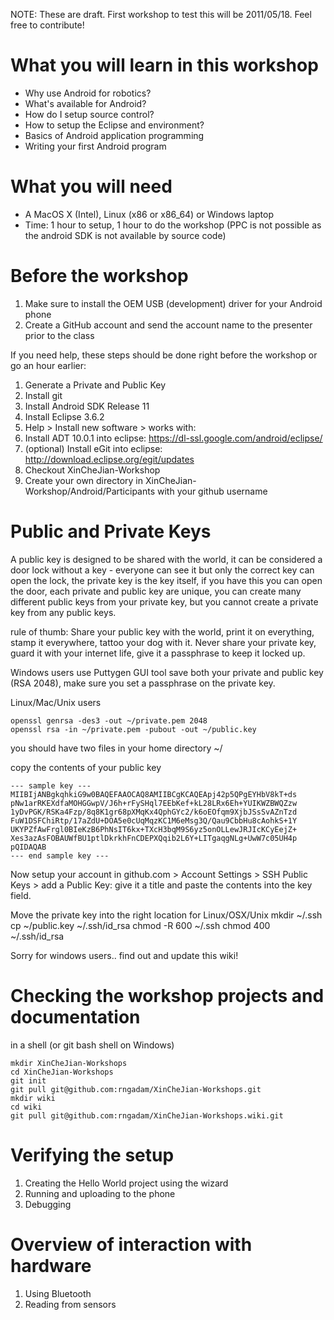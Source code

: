 NOTE: These are draft.  First workshop to test this will be 2011/05/18. Feel free to contribute!

# What you will learn in this workshop
* Why use Android for robotics? 
* What's available for Android?
* How do I setup source control?
* How to setup the Eclipse and environment?
* Basics of Android application programming
* Writing your first Android program

# What you will need

* A MacOS X (Intel), Linux (x86 or x86_64) or Windows laptop 
* Time: 1 hour to setup, 1 hour to do the workshop
(PPC is not possible as the android SDK is not available by source code)

# Before the workshop

1. Make sure to install the OEM USB (development) driver for your Android phone
1. Create a GitHub account and send the account name to the presenter prior to the class

If you need help, these steps should be done right before the workshop or go an hour earlier:

1. Generate a Private and Public Key
1. Install git
1. Install Android SDK Release 11
1. Install Eclipse 3.6.2
1. Help > Install new software > works with: <enter url>
 1. Install ADT 10.0.1 into eclipse: https://dl-ssl.google.com/android/eclipse/
 1. (optional) Install eGit into eclipse: http://download.eclipse.org/egit/updates
1. Checkout XinCheJian-Workshop
1. Create your own directory in XinCheJian-Workshop/Android/Participants with your github username

# Public and Private Keys

A public key is designed to be shared with the world, it can be considered a door lock without a key - everyone can see it but only the correct key can open the lock, the private key is the key itself, if you have this you can open the door, each private and public key are unique, you can create many different public keys from your private key, but you cannot create a private key from any public keys.

rule of thumb: 
 Share your public key with the world, print it on everything, stamp it everywhere, tattoo your dog with it.
 Never share your private key, guard it with your internet life, give it a passphrase to keep it locked up.

Windows users use Puttygen GUI tool save both your private and public key (RSA 2048), make sure you set a passphrase on the private key.

Linux/Mac/Unix users

    openssl genrsa -des3 -out ~/private.pem 2048 
    openssl rsa -in ~/private.pem -pubout -out ~/public.key

you should have two files in your home directory ~/ 

copy the contents of your public key

    --- sample key ---
    MIIBIjANBgkqhkiG9w0BAQEFAAOCAQ8AMIIBCgKCAQEApj42p5QPgEYHbV8kT+ds
    pNw1arRKEXdfaMOHGGwpV/J6h+rFySHql7EEbKef+kL28LRx6Eh+YUIKWZBWQZzw
    1yDvPGK/RSKa4Fzp/8q8K1gr68pXMqKx4QphGYc2/k6oEOfqm9XjbJSsSvAZnTzd
    FuW1DSFChiRtp/17aZdU+DOA5e0cUqMqzKC1M6eMsg3Q/Qau9CbbHu8cAohkS+1Y
    UKYPZfAwFrgl0BIeKzB6PhNsIT6kx+TXcH3bqM9S6yz5onOLLewJRJIcKCyEejZ+
    Xes3azAsFOBAUWfBU1ptlDkrkhFnCDEPXQqib2L6Y+LITgaqgNLg+UwW7c05UH4p
    pQIDAQAB
    --- end sample key ---
    
Now setup your account in github.com > Account Settings > SSH Public Keys > add a Public Key: give it a title and paste the contents into the key field.

Move the private key into the right location for Linux/OSX/Unix
    mkdir ~/.ssh
    cp ~/public.key ~/.ssh/id_rsa
    chmod -R 600 ~/.ssh
    chmod 400 ~/.ssh/id_rsa

Sorry for windows users.. find out and update this wiki! 


# Checking the workshop projects and documentation

in a shell (or git bash shell on Windows)

    mkdir XinCheJian-Workshops
    cd XinCheJian-Workshops
    git init
    git pull git@github.com:rngadam/XinCheJian-Workshops.git
    mkdir wiki
    cd wiki
    git pull git@github.com:rngadam/XinCheJian-Workshops.wiki.git

# Verifying the setup

1. Creating the Hello World project using the wizard
1. Running and uploading to the phone
1. Debugging

# Overview of interaction with hardware

1. Using Bluetooth
1. Reading from sensors